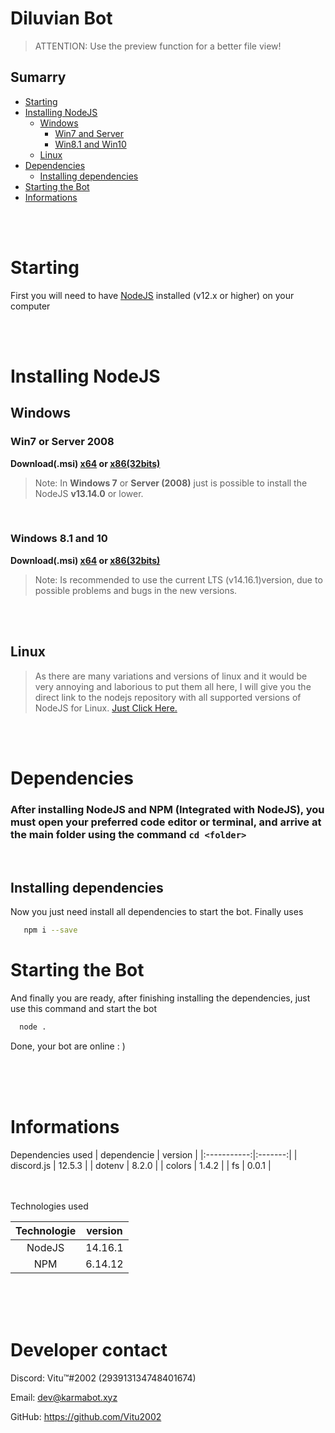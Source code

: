 # Diluvian Bot

> ATTENTION: Use the preview function for a better file view!

## Sumarry 
- [Starting](#Starting)
- [Installing NodeJS](#Installing-NodeJS)
  - [Windows](#Windows)
    - [Win7 and Server](#Win7-or-Server-2008)
    - [Win8.1 and Win10](#Windows-8.1-and-10)
  - [Linux](#Linux)
- [Dependencies](#dependencies)
  - [Installing dependencies](#Installing-dependencies)  
- [Starting the Bot](#Starting-the-bot)
- [Informations](#Infos)

</br>
</br>

# Starting
First you will need to have [NodeJS](https://nodejs.org) installed (v12.x or higher) on your computer  

</br>
</br>

# Installing NodeJS
## Windows 
### Win7 or Server 2008
**Download(.msi) [x64](https://nodejs.org/dist/latest-v13.x/node-v13.14.0-x64.msi) or [x86(32bits)](https://nodejs.org/dist/latest-v13.x/node-v13.14.0-x86.msi)**
> Note: In **Windows 7** or **Server (2008)** just is possible to install the NodeJS **v13.14.0** or lower.  

</br>

### Windows 8.1 and 10
**Download(.msi) [x64](https://nodejs.org/dist/latest-v13.x/node-v13.14.0-x64.msi) or [x86(32bits)](https://nodejs.org/dist/latest-v13.x/node-v13.14.0-x86.msi)**
> Note: Is recommended to use the current LTS (v14.16.1)version, due to possible problems and bugs in the new versions.  

</br>
</br>


## Linux
> As there are many variations and versions of linux and it would be very annoying and laborious to put them all here, I will give you the direct link to the nodejs repository with all supported versions of NodeJS for Linux.
[Just Click Here.](https://github.com/nodesource/distributions/tree/master/README.md)  

</br>
</br>

# Dependencies
### After installing NodeJS and NPM (Integrated with NodeJS), you must open your preferred code editor or terminal, and arrive at the main folder using the command  `cd <folder>`  

</br>

## Installing dependencies
 Now you just need install all dependencies to start the bot. Finally uses 
 ```bash
    npm i --save
```

# Starting the Bot
And finally you are ready, after finishing installing the dependencies, just use this command and start the bot
```bash
  node .
```
Done, your bot are online : )  

</br>
</br>
</br>

# Informations
Dependencies used 
| dependencie | version |
|:-----------:|:-------:|
| discord.js  | 12.5.3  |
| dotenv      | 8.2.0   |
| colors      | 1.4.2   |
| fs          | 0.0.1   |  

</br>
</br>
Technologies used

| Technologie | version |
|:-----------:|:-------:|
| NodeJS      | 14.16.1 |
| NPM         | 6.14.12 |

</br>
</br>
</br>

# Developer contact
  Discord: Vitu™#2002 (293913134748401674)  

  Email: <dev@karmabot.xyz>

  GitHub: https://github.com/Vitu2002
